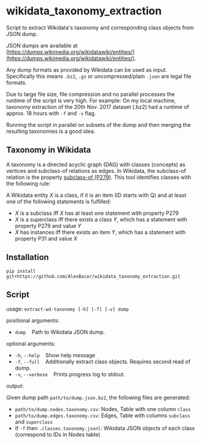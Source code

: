 # wikidata_taxonomy_extraction

Script to extract Wikidata's taxonomy and corresponding class objects from JSON dump.

JSON dumps are available at [https://dumps.wikimedia.org/wikidatawiki/entities/](https://dumps.wikimedia.org/wikidatawiki/entities/).

Any dump formats as provided by Wikidata can be used as  input.
Specifically this means ``.bz2``, ``.gz`` or uncompressed/plain ``.json`` are legal file formats.

Due to large file size, file compression and no parallel processes the runtime of the script is very high.
For example: On my local machine, taxonomy extraction of the 20th Nov. 2017 dataset (.bz2) had a runtime of approx. 18 hours with ``-f`` and ``-v`` flag.

Running the script in parallel on subsets of the dump and then merging the resulting taxonomies is a good idea.

## Taxonomy in Wikidata

A taxonomy is a directed acyclic graph (DAG) with classes (concepts) as vertices and subclass-of relations as edges.
In Wikidata, the subclass-of relation is the property [subclass-of (P279)](https://www.wikidata.org/wiki/Property:P279).
This tool identifies classes with the following rule:

A Wikidata entity *X* is a class, if it is an item (ID starts with Q) and at least one of the following statements is fulfilled:
* *X* is a subclass iff *X* has at least one statement with property P279
* *X* is a superclass iff there exists a class *Y*, which has a statement with property P279 and value *Y*
* *X* has instances iff there exists an item *Y*, which has a statement with property P31 and value *X* 

## Installation

``pip install git+https://github.com/AlexBaier/wikidata_taxonomy_extraction.git``

## Script
usage: ``extract-wd-taxonomy [-h] [-f] [-v] dump``

positional arguments:
  * ``dump``    &nbsp;&nbsp;  Path to Wikidata JSON dump.

optional arguments:
  * ``-h``, ``--help``     &nbsp;&nbsp; Show help message
  * ``-f``, ``--full``     &nbsp;&nbsp; Additionally extract class objects. Requires second read of dump.
  * ``-v``, ``--verbose``  &nbsp;&nbsp; Prints progress log to stdout.
  
output:

Given dump path ``path/to/dump.json.bz2``, the following files are generated:

* ``path/to/dump.nodes.taxonomy.csv``: Nodes, Table with one column ``class``
* ``path/to/dump.edges.taxonomy.csv``: Edges, Table with columns ``subclass`` and ``superclass``
* if ``-f`` then ``.classes.taxonomy.jsonl``: Wikidata JSON objects of each class (correspond to IDs in Nodes table)